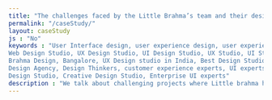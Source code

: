 ```yaml
---
title: "The challenges faced by the Little Brahma’s team and their design solutions"
permalink: "/caseStudy/"
layout: caseStudy
js : "No"
keywords : "User Interface design, user experience design, user experience design studio, Design studio India, Mobile App Design,
Web Design Studio, UX Design Studio, UI Design Studio, UX Studio, UI Studio, UX Studio in India, UI Studio in India, Little
Brahma Design, Bangalore, UX Design studio in India, Best Design Studio, UI Design Agency, Service Design Agency, Product
Design Agency, Design Thinkers, customer experience experts, UI experts, UX experts, Branding Consulting Agency, Communication
Design Studio, Creative Design Studio, Enterprise UI experts"
description : "We talk about challenging projects where Little brahma has successfully implemented pathbreaking design solutions"
---
```

